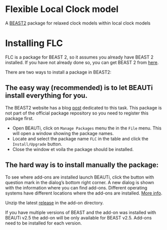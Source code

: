 # Flexible Local Clock model

A [BEAST2](http://beast2.org) package for relaxed clock models within local clock models

# Installing FLC

FLC is a package for BEAST 2, so it assumes you already have BEAST 2 installed. If you have not already done so, you can get BEAST 2 from [here](http://www.beast2.org).

There are two ways to install a package in BEAST2:

## The easy way (recommended) is to let BEAUTi install everything for you.

The BEAST2 website has a blog [post](https://www.beast2.org/managing-packages/) dedicated to this task. This package is not part of the official package repository so you need to register this package first.

- Open BEAUTi, click on `Manage Packages` menu the in the `File` menu. This will open a window showing the package names.
- Locate and select the package name `FLC` in the table and click the `Install/Upgrade` button.
- Close the window et voila the package should be installed.

## The hard way is to install manually the package: 
To see where add-ons are installed launch BEAUTi, click the button with question mark in the dialog’s bottom right corner. A new dialog is shown with the information where you can find add-ons. Different operating systems have different locations where the add-ons are installed. [More info](https://www.beast2.org/managing-packages/).

Unzip the latest [release](https://github.com/4ment/flc/releases) in the add-on directory.

If you have multiple versions of BEAST and the add-on was installed with BEAUTi v2.5 the add-on will be only available for BEAST v2.5. Add-ons need to be installed for each version.
